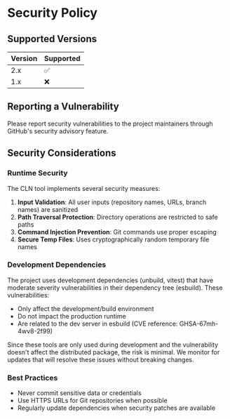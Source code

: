 # Security Policy

## Supported Versions

| Version | Supported          |
| ------- | ------------------ |
| 2.x     | :white_check_mark: |
| 1.x     | :x:                |

## Reporting a Vulnerability

Please report security vulnerabilities to the project maintainers through GitHub's security advisory feature.

## Security Considerations

### Runtime Security
The CLN tool implements several security measures:

1. **Input Validation**: All user inputs (repository names, URLs, branch names) are sanitized
2. **Path Traversal Protection**: Directory operations are restricted to safe paths
3. **Command Injection Prevention**: Git commands use proper escaping
4. **Secure Temp Files**: Uses cryptographically random temporary file names

### Development Dependencies
The project uses development dependencies (unbuild, vitest) that have moderate severity vulnerabilities in their dependency tree (esbuild). These vulnerabilities:
- Only affect the development/build environment
- Do not impact the production runtime
- Are related to the dev server in esbuild (CVE reference: GHSA-67mh-4wv8-2f99)

Since these tools are only used during development and the vulnerability doesn't affect the distributed package, the risk is minimal. We monitor for updates that will resolve these issues without breaking changes.

### Best Practices
- Never commit sensitive data or credentials
- Use HTTPS URLs for Git repositories when possible
- Regularly update dependencies when security patches are available